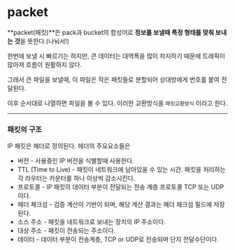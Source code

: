 # packet

**packet(패킷)**은 pack과 bucket의 합성어로 **정보를 보낼때 특정 형태를 맞춰 보내는 것**을 뜻한다.(나눠서!)

한번에 보낼 시 빠르기는 하지만, 큰 데이터는 대역폭을 많이 차지하기 때문에 트래픽이 많아져 흐름이 원활하지 않다.

그래서 큰 파일을 보낼때, 이 파일은 작은 패킷들로 분할되어 상대방에게 번호를 붙여 전달된다. 

이후 순서대로 나열하면 파일을 볼 수 있다. 이러한 교환방식을 `패킷교환방식` 이라고 한다.

---

### 패킷의 구조

IP 패킷은 헤더로 정의된다. 헤더의 주요요소들은

- 버전 - 사용중인 IP 버전을 식별할때 사용한다.
- TTL (Time to Live) - 패킷이 네트워크에 남아있을 수 있는 시간. 패킷을 처리하는 각 라우터는 카운터를 하나 이상씩 감소시킨다.
- 프로토콜 - IP 패킷의 데이터 부분이 전달되는 전송 계층 프로토콜 TCP 또는 UDP 이다.
- 헤더 체크섬 - 검증 계산이 기반이 되며, 해당 계산 결과는 헤더 체크섬 필드에 저장된다.
- 소스 주소 - 패킷을 네트워크로 보내는 장치의 IP 주소이다.
- 대상 주소 - 패킷이 전송되는 주소이다.
- 데이터 - 데이터 부분이 전송계층, TCP or UDP로 전송되며 단지 전달수단이다.